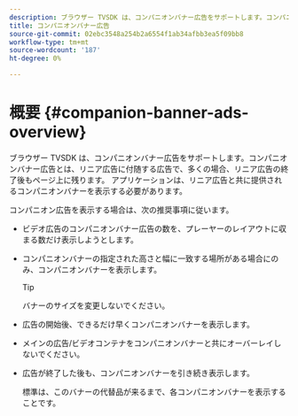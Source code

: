 ```yaml
---
description: ブラウザー TVSDK は、コンパニオンバナー広告をサポートします。コンパニオンバナー広告とは、リニア広告に付随する広告で、多くの場合、リニア広告の終了後もページ上に残ります。 アプリケーションは、リニア広告と共に提供されるコンパニオンバナーを表示する必要があります。
title: コンパニオンバナー広告
source-git-commit: 02ebc3548a254b2a6554f1ab34afbb3ea5f09bb8
workflow-type: tm+mt
source-wordcount: '187'
ht-degree: 0%

---
```


# 概要 {#companion-banner-ads-overview}

ブラウザー TVSDK は、コンパニオンバナー広告をサポートします。コンパニオンバナー広告とは、リニア広告に付随する広告で、多くの場合、リニア広告の終了後もページ上に残ります。 アプリケーションは、リニア広告と共に提供されるコンパニオンバナーを表示する必要があります。

コンパニオン広告を表示する場合は、次の推奨事項に従います。

* ビデオ広告のコンパニオンバナー広告の数を、プレーヤーのレイアウトに収まる数だけ表示しようとします。
* コンパニオンバナーの指定された高さと幅に一致する場所がある場合にのみ、コンパニオンバナーを表示します。

  >[!TIP]
  >
  >バナーのサイズを変更しないでください。

* 広告の開始後、できるだけ早くコンパニオンバナーを表示します。
* メインの広告/ビデオコンテナをコンパニオンバナーと共にオーバーレイしないでください。
* 広告が終了した後も、コンパニオンバナーを引き続き表示します。

  標準は、このバナーの代替品が来るまで、各コンパニオンバナーを表示することです。
